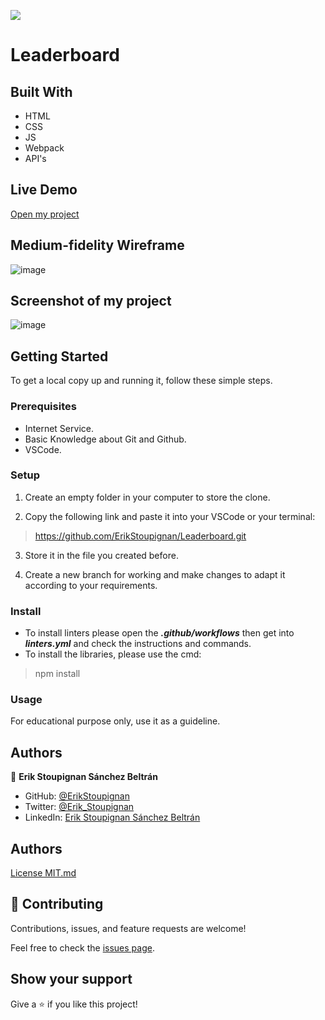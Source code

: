 ![](https://img.shields.io/badge/Microverse-blueviolet)

# Leaderboard

## Built With

- HTML
- CSS
- JS
- Webpack
- API's

## Live Demo

<a href="https://erikstoupignan.github.io/Leaderboard/">Open my project</a>

## Medium-fidelity Wireframe

![image](https://user-images.githubusercontent.com/106561762/186544171-0c9020fa-3995-400b-862b-0730faba9128.png)

## Screenshot of my project

![image](https://user-images.githubusercontent.com/106561762/186810847-7e2af5af-6198-4fe8-a5f2-18d09c8f160a.png)

## Getting Started

To get a local copy up and running it, follow these simple steps.

### Prerequisites

- Internet Service.
- Basic Knowledge about Git and Github.
- VSCode.

### Setup

1. Create an empty folder in your computer to store the clone.

2. Copy the following link and paste it into your VSCode or your terminal:

> https://github.com/ErikStoupignan/Leaderboard.git

3. Store it in the file you created before.

4. Create a new branch for working and make changes to adapt it according to your requirements.

### Install

- To install linters please open the ***.github/workflows*** then get into ***linters.yml*** and check the instructions and commands.
- To install the libraries, please use the cmd: 
> npm install

### Usage

For educational purpose only, use it as a guideline.

## Authors

👤 **Erik Stoupignan Sánchez Beltrán**

- GitHub: [@ErikStoupignan](https://github.com/ErikStoupignan)
- Twitter: [@Erik_Stoupignan](https://twitter.com/Erik_Stoupignan)
- LinkedIn: [Erik Stoupignan Sánchez Beltrán](https://www.linkedin.com/in/erik-stoupignan-s%C3%A1nchez-beltr%C3%A1n-393180238/)

## Authors
<a href="MIT.md">License MIT.md</a>

## 🤝 Contributing

Contributions, issues, and feature requests are welcome!

Feel free to check the [issues page](../../issues/).

## Show your support

Give a ⭐️ if you like this project!


